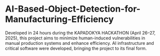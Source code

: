 # AI-Based-Object-Detection-for-Manufacturing-Efficiency
Developed in 24 hours during the KAPADOKYA HACKATHON (April 26–27, 2025), this project aims to minimize human-induced vulnerabilities in manual production systems and enhance efficiency. AI infrastructure and critical software were developed, bringing the project to its final form.
